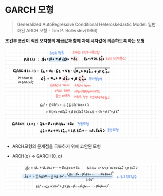 # GARCH 모형

> Generalized AutoRegressive Conditional Heteroskedastic Model: 일반화된 ARCH 모형 - Tim P. Bollerslev(1986)



**조건부 분산이 직전 오차항의 제곱값과 함께 자체 시차값에 의존하도록 하는 모형**

![GARCH](README.assets/GARCH.jpg)

- ARCH모형의 문제점을 극복하기 위해 고안된 모형

- ARCH(q) => GARCH(0, q)

![GARCH로그우도함수](README.assets/GARCH로그우도함수.jpg)

